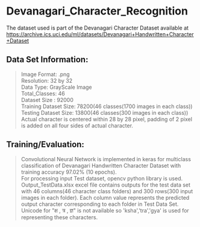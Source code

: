 # Devanagari_Character_Recognition
The dataset used is part of the Devanagari Character Dataset available at https://archive.ics.uci.edu/ml/datasets/Devanagari+Handwritten+Character+Dataset

## Data Set Information:
> Image Format: .png\
> Resolution: 32 by 32 \
> Data Type: GrayScale Image\
> Total_Classes: 46\
> Dataset Size : 92000\
> Training Dataset Size: 78200(46 classes(1700 images in each class))\
> Testing Dataset Size: 13800(46 classes(300 images in each class))\
> Actual character is centered within 28 by 28 pixel, padding of 2 pixel is added on all four sides of actual character.

## Training/Evaluation:

>Convolutional Neural Network is implemented in keras for multiclass classification of Devanagari Handwritten Character Dataset with training accuracy 97.02% (10 epochs).\
>For processing input Test dataset, opencv python library is used.\
>Output_TestData.xlsx excel file contains outputs for the test data set with 46 columns(46 character class folders) and 300 rows(300 input images in each folder). Each column value represents the predicted output character corresponding to each folder in Test Data Set.\
>Unicode for "क्ष , त्र , ज्ञ" is not available so 'ksha','tra','gya' is used for representing these characters.



